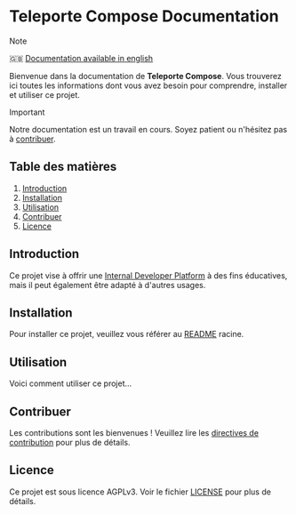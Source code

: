 # Teleporte Compose Documentation

> [!NOTE]  
> 🇬🇧 [Documentation available in english](README.md)

Bienvenue dans la documentation de **Teleporte Compose**. Vous trouverez ici toutes les informations dont vous avez besoin pour comprendre, installer et utiliser ce projet.

> [!IMPORTANT]  
> Notre documentation est un travail en cours. Soyez patient ou n'hésitez pas à [contribuer](#contribuer).

## Table des matières

1. [Introduction](#introduction)
2. [Installation](#installation)
3. [Utilisation](#utilisation)
4. [Contribuer](#contribuer)
5. [Licence](#licence)

## Introduction

Ce projet vise à offrir une [Internal Developer Platform](https://internaldeveloperplatform.org/what-is-an-internal-developer-platform/) à des fins éducatives, mais il peut également être adapté à d'autres usages.

## Installation

Pour installer ce projet, veuillez vous référer au [README](../README.md) racine.

## Utilisation

Voici comment utiliser ce projet...

## Contribuer

Les contributions sont les bienvenues ! Veuillez lire les [directives de contribution](../CONTRIBUTING.md) pour plus de détails.

## Licence

Ce projet est sous licence AGPLv3. Voir le fichier [LICENSE](../LICENSE) pour plus de détails.
